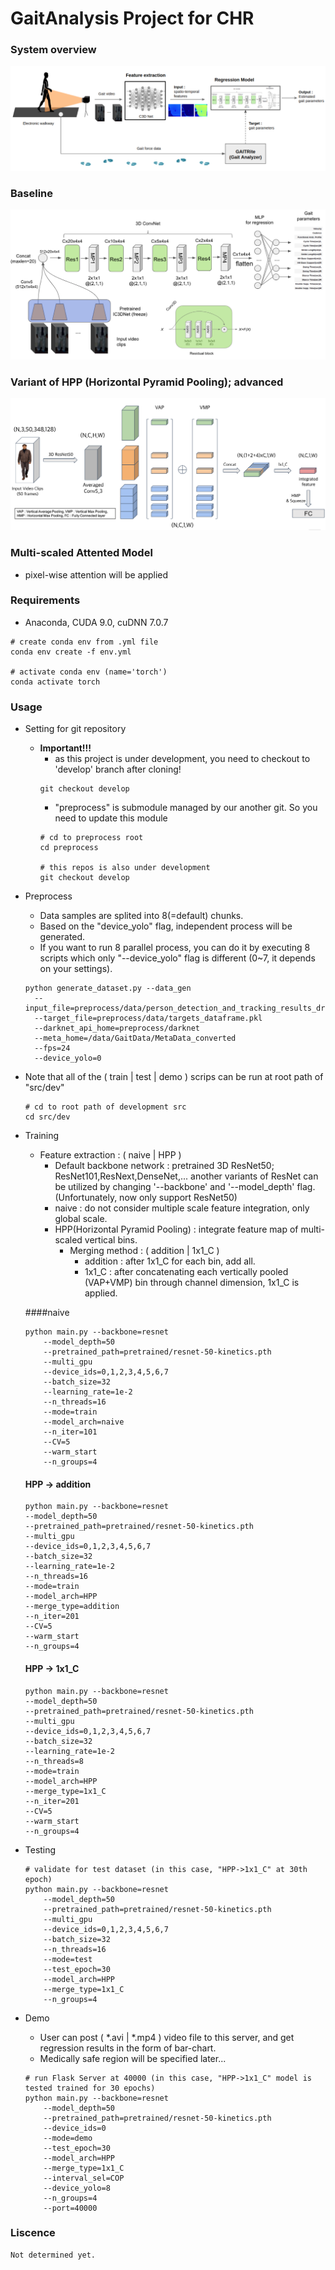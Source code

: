 # GaitAnalysis Project for CHR
### System overview
![overview](./img/overview.png)

### Baseline
![baseline](./img/baseline.png)

### Variant of HPP (Horizontal Pyramid Pooling); advanced
![HPP](./img/HPP.png)

### Multi-scaled Attented Model 
- pixel-wise attention will be applied

### Requirements
- Anaconda, CUDA 9.0, cuDNN 7.0.7
```shell script
# create conda env from .yml file
conda env create -f env.yml

# activate conda env (name='torch')
conda activate torch
```

### Usage
* Setting for git repository
    - **Important!!!**
        - as this project is under development, you need to checkout to 'develop' branch after cloning!
        ```shell script
        git checkout develop
        ```
        - "preprocess" is submodule managed by our another git. So you need to update this module
        ```shell script
        # cd to preprocess root
        cd preprocess
        
        # this repos is also under development
        git checkout develop
        ```
* Preprocess
    - Data samples are splited into 8(=default) chunks.
    - Based on the "device_yolo" flag, independent process will be generated.
    - If you want to run 8 parallel process, you can do it by executing 8 scripts which only "--device_yolo" flag is different (0~7, it depends on your settings).
  ```shell script
  python generate_dataset.py --data_gen 
    --input_file=preprocess/data/person_detection_and_tracking_results_drop.pkl
    --target_file=preprocess/data/targets_dataframe.pkl
    --darknet_api_home=preprocess/darknet
    --meta_home=/data/GaitData/MetaData_converted
    --fps=24
    --device_yolo=0  
  ```

* Note that all of the ( train | test | demo ) scrips can be run at root path of "src/dev"
    ```shell script
    # cd to root path of development src
    cd src/dev
    ```
  
* Training
    - Feature extraction : ( naive | HPP )
        - Default backbone network : pretrained 3D ResNet50; ResNet101,ResNext,DenseNet,... another variants of ResNet can be utilized by changing '--backbone' and '--model_depth' flag. (Unfortunately, now only support ResNet50)
        - naive : do not consider multiple scale feature integration, only global scale.
        - HPP(Horizontal Pyramid Pooling) : integrate feature map of multi-scaled vertical bins.
            - Merging method : ( addition | 1x1_C )
                - addition : after 1x1_C for each bin, add all. 
                - 1x1_C : after concatenating each vertically pooled (VAP+VMP) bin through channel dimension, 1x1_C is applied.

    ####naive
    ```shell script
    python main.py --backbone=resnet
        --model_depth=50
        --pretrained_path=pretrained/resnet-50-kinetics.pth
        --multi_gpu
        --device_ids=0,1,2,3,4,5,6,7
        --batch_size=32
        --learning_rate=1e-2
        --n_threads=16
        --mode=train
        --model_arch=naive
        --n_iter=101
        --CV=5
        --warm_start
        --n_groups=4
    ```

    #### HPP -> addition
    ```shell script
  python main.py --backbone=resnet
    --model_depth=50
    --pretrained_path=pretrained/resnet-50-kinetics.pth
    --multi_gpu
    --device_ids=0,1,2,3,4,5,6,7
    --batch_size=32
    --learning_rate=1e-2
    --n_threads=16
    --mode=train
    --model_arch=HPP
    --merge_type=addition
    --n_iter=201
    --CV=5
    --warm_start
    --n_groups=4
    ```
    
    #### HPP -> 1x1_C
    ```shell script
  python main.py --backbone=resnet
    --model_depth=50
    --pretrained_path=pretrained/resnet-50-kinetics.pth
    --multi_gpu
    --device_ids=0,1,2,3,4,5,6,7
    --batch_size=32
    --learning_rate=1e-2
    --n_threads=8
    --mode=train
    --model_arch=HPP
    --merge_type=1x1_C
    --n_iter=201
    --CV=5
    --warm_start
    --n_groups=4
    ```
  
  
* Testing
    ```shell script
    # validate for test dataset (in this case, "HPP->1x1_C" at 30th epoch)
    python main.py --backbone=resnet
        --model_depth=50
        --pretrained_path=pretrained/resnet-50-kinetics.pth
        --multi_gpu
        --device_ids=0,1,2,3,4,5,6,7
        --batch_size=32
        --n_threads=16
        --mode=test
        --test_epoch=30
        --model_arch=HPP
        --merge_type=1x1_C
        --n_groups=4
    ```
* Demo
    - User can post ( *.avi | *.mp4 ) video file to this server, and get regression results in the form of bar-chart.
    - Medically safe region will be specified later...
    
    ```shell script
    # run Flask Server at 40000 (in this case, "HPP->1x1_C" model is tested trained for 30 epochs)
    python main.py --backbone=resnet
        --model_depth=50
        --pretrained_path=pretrained/resnet-50-kinetics.pth
        --device_ids=0
        --mode=demo
        --test_epoch=30
        --model_arch=HPP
        --merge_type=1x1_C
        --interval_sel=COP
        --device_yolo=8
        --n_groups=4
        --port=40000  
    ```

### Liscence
    Not determined yet.
